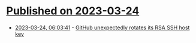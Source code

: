 # [Published on 2023-03-24](index.md)

* [2023-03-24, 06:03:41](https://lobste.rs/s/6uykyh/github_unexpectedly_rotates_its_rsa_ssh) - [GitHub unexpectedly rotates its RSA SSH host key](https://github.blog/2023-03-23-we-updated-our-rsa-ssh-host-key/)
